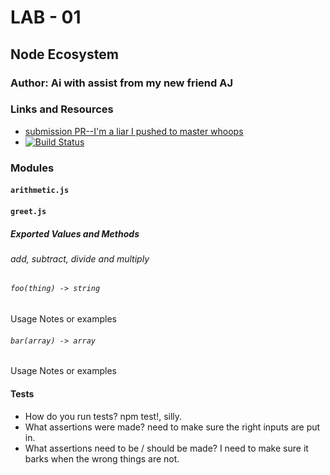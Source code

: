 # LAB - 01 

## Node Ecosystem

### Author: Ai with assist from my new friend AJ

### Links and Resources
* [submission PR--I'm a liar I pushed to master whoops](https://github.com/401-advanced-javascript-aimurphy/01-Node-Ecosystem)
* [![Build Status](https://travis-ci.com/401-advanced-javascript-aimurphy/01-Node-Ecosystem.svg?branch=master)](https://travis-ci.com/401-advanced-javascript-aimurphy/01-Node-Ecosystem)

### Modules
#### `arithmetic.js`
#### `greet.js`
##### Exported Values and Methods
###### add, subtract, divide and multiply

###### `foo(thing) -> string`
Usage Notes or examples

###### `bar(array) -> array`
Usage Notes or examples

#### Tests
* How do you run tests?
npm test!, silly.
* What assertions were made?
need to make sure the right inputs are put in.
* What assertions need to be / should be made?
I need to make sure it barks when the wrong things are not.
